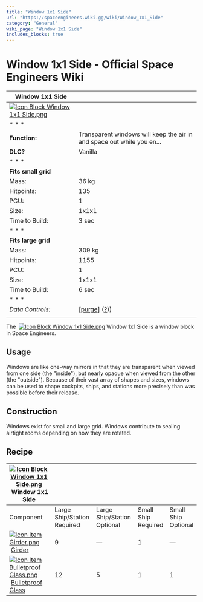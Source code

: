 ```yaml
---
title: "Window 1x1 Side"
url: "https://spaceengineers.wiki.gg/wiki/Window_1x1_Side"
category: "General"
wiki_page: "Window 1x1 Side"
includes_blocks: true
---
```


# Window 1x1 Side - Official Space Engineers Wiki

| Window 1x1 Side |     |
| --- | --- |
| [![Icon Block Window 1x1 Side.png](https://spaceengineers.wiki.gg/images/6/6e/Icon_Block_Window_1x1_Side.png?33fa82)](https://spaceengineers.wiki.gg/wiki/File:Icon_Block_Window_1x1_Side.png) |     |
| * * * |     |
| **Function:** | Transparent windows will keep the air in and space out while you en... |
| **DLC?** | Vanilla |
| * * * |     |
| **Fits small grid** |     |
| Mass: | 36 kg |
| Hitpoints: | 135 |
| PCU: | 1   |
| Size: | 1x1x1 |
| Time to Build: | 3 sec |
| * * * |     |
| **Fits large grid** |     |
| Mass: | 309 kg |
| Hitpoints: | 1155 |
| PCU: | 1   |
| Size: | 1x1x1 |
| Time to Build: | 6 sec |
| * * * |     |
| _Data Controls:_ | \[[purge](https://spaceengineers.wiki.gg/wiki/Window_1x1_Side?action=purge)\] ([?](https://spaceengineers.wiki.gg/wiki/Template:Info_Block))) |
|     |     |

The  [![Icon Block Window 1x1 Side.png](https://spaceengineers.wiki.gg/images/thumb/6/6e/Icon_Block_Window_1x1_Side.png/21px-Icon_Block_Window_1x1_Side.png?33fa82)](https://spaceengineers.wiki.gg/wiki/Window_1x1_Side "Window 1x1 Side") Window 1x1 Side is a window block in Space Engineers.

## Usage

Windows are like one-way mirrors in that they are transparent when viewed from one side (the "inside"), but nearly opaque when viewed from the other (the "outside"). Because of their vast array of shapes and sizes, windows can be used to shape cockpits, ships, and stations more precisely than was possible before their release.

## Construction

Windows exist for small and large grid. Windows contribute to sealing airtight rooms depending on how they are rotated.

## Recipe

| [![Icon Block Window 1x1 Side.png](https://spaceengineers.wiki.gg/images/thumb/6/6e/Icon_Block_Window_1x1_Side.png/21px-Icon_Block_Window_1x1_Side.png?33fa82)](https://spaceengineers.wiki.gg/wiki/Window_1x1_Side "Window 1x1 Side") Window 1x1 Side |     |     |     |     |
| --- | --- | --- | --- | --- |
| Component | Large Ship/Station  <br>Required | Large Ship/Station  <br>Optional | Small Ship  <br>Required | Small Ship  <br>Optional |
| [![Icon Item Girder.png](https://spaceengineers.wiki.gg/images/thumb/e/e9/Icon_Item_Girder.png/21px-Icon_Item_Girder.png?b2c906)](https://spaceengineers.wiki.gg/wiki/Girder "Girder") [Girder](https://spaceengineers.wiki.gg/wiki/Girder "Girder") | 9   | —   | 1   | —   |
| [![Icon Item Bulletproof Glass.png](https://spaceengineers.wiki.gg/images/thumb/c/c1/Icon_Item_Bulletproof_Glass.png/21px-Icon_Item_Bulletproof_Glass.png?1941ea)](https://spaceengineers.wiki.gg/wiki/Bulletproof_Glass "Bulletproof Glass") [Bulletproof Glass](https://spaceengineers.wiki.gg/wiki/Bulletproof_Glass "Bulletproof Glass") | 12  | 5   | 1   | 1   |